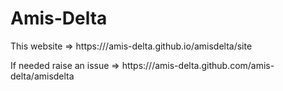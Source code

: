 # Amis-Delta

This website => https:///amis-delta.github.io/amisdelta/site

If needed raise an issue => https:///amis-delta.github.com/amis-delta/amisdelta
